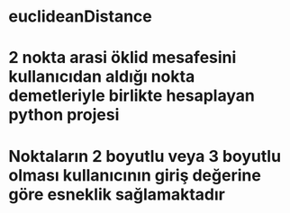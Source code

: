 # euclideanDistance
# 2 nokta arasi öklid mesafesini kullanıcıdan aldığı nokta demetleriyle birlikte hesaplayan python projesi 
# Noktaların 2 boyutlu veya 3 boyutlu olması kullanıcının giriş değerine göre esneklik sağlamaktadır
